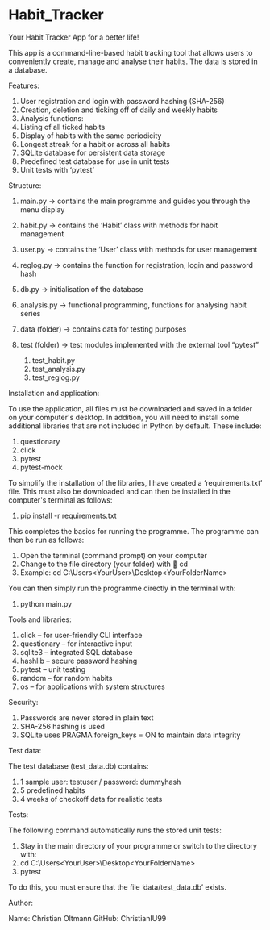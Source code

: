 # Habit_Tracker
Your Habit Tracker App for a better life!

This app is a command-line-based habit tracking tool that allows users to conveniently create, manage and analyse their habits. The data is stored in a database.

Features:

1.	User registration and login with password hashing (SHA-256)
2.	Creation, deletion and ticking off of daily and weekly habits
3.	Analysis functions:
4.	Listing of all ticked habits
5.	Display of habits with the same periodicity
6.	Longest streak for a habit or across all habits
7.	SQLite database for persistent data storage
8.	Predefined test database for use in unit tests
9.	Unit tests with ‘pytest’


Structure:

1.	main.py → contains the main programme and guides you through the menu display 
2.	habit.py → contains the ‘Habit’ class with methods for habit management
3.	user.py → contains the ‘User’ class with methods for user management
4.	reglog.py → contains the function for registration, login and password hash
5.	db.py → initialisation of the database 
6.	analysis.py → functional programming, functions for analysing habit series 
7.	data (folder) → contains data for testing purposes 
8.	test (folder) → test modules implemented with the external tool “pytest”
   
    1.	test_habit.py
    2.	test_analysis.py
    3.	test_reglog.py


Installation and application:

To use the application, all files must be downloaded and saved in a folder on your computer's desktop. In addition, you will need to install some additional libraries that are not included in Python by default. These include:

1.	questionary
2.	click
3.	pytest
4.	pytest-mock
   
To simplify the installation of the libraries, I have created a ‘requirements.txt’ file. This must also be downloaded and can then be installed in the computer's terminal as follows:

1.	pip install -r requirements.txt
   
This completes the basics for running the programme. The programme can then be run as follows:

1.	Open the terminal (command prompt) on your computer
2.	Change to the file directory (your folder) with  cd <your folder path>
3.	Example: cd C:\Users\<YourUser>\Desktop\<YourFolderName>
   
You can then simply run the programme directly in the terminal with:

1.	python main.py


Tools and libraries:

1.	click – for user-friendly CLI interface
2.	questionary – for interactive input
3.	sqlite3 – integrated SQL database
4.	hashlib – secure password hashing
5.	pytest – unit testing
6.	random – for random habits
7.	os – for applications with system structures


Security:

1.	Passwords are never stored in plain text
2.	SHA-256 hashing is used
3.	SQLite uses PRAGMA foreign_keys = ON to maintain data integrity


Test data:

The test database (test_data.db) contains:

1.	1 sample user: testuser / password: dummyhash
2.	5 predefined habits
3.	4 weeks of checkoff data for realistic tests


Tests:

The following command automatically runs the stored unit tests:

1.	Stay in the main directory of your programme or switch to the directory with:
2.	cd C:\Users\<YourUser>\Desktop\<YourFolderName>
3.	pytest
   
To do this, you must ensure that the file ‘data/test_data.db’ exists. 

Author:

Name: Christian Oltmann
GitHub: ChristianIU99

